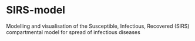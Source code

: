 # SIRS-model
Modelling and visualisation of the Susceptible, Infectious, Recovered (SIRS) compartmental model for spread of infectious diseases
